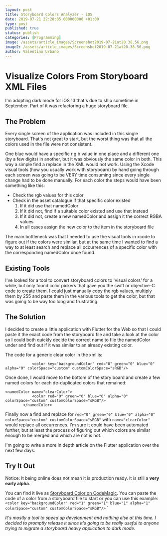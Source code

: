 ```yaml
---
layout: post
title: Storyboard Colors Analyzer - iOS
date: 2019-07-21 22:28:05.000000000 +01:00
type: post
published: true
status: publish
categories: [Programming]
image: /assets/article_images/Screenshot2019-07-21at20.38.56.png
image2: /assets/article_images/Screenshot2019-07-21at20.38.56.png
author: Valentino Urbano
---
```

# Visualize Colors From Storyboard XML Files

I'm adopting dark mode for iOS 13 that's due to ship sometime in September. Part of it was refactoring a huge storyboard file.

## The Problem

Every single screen of the application was included in this single storyboard. That's not great to start, but the worst thing was that all the colors used in the file were not consistent.

One blue would have a specific r g b value in one place and a different one (by a few digits) in another, but it was obviously the same color in both. This way a simple find a replace in the XML would not work. Using the Xcode visual tools (how you usually work with storyboard) by hand going through each screen was going to be VERY time consuming since every single change had to be done manually. For each color the steps would have been something like this:
- Check the rgb values for this color
- Check in the asset catalogue if that specific color existed
  1. If it did use that namedColor
  2. If it did not, find if a suitable color existed and use that instead
  3. If it did not, create a new namedColor and assign it the correct RGBA values
  4. In all cases assign the new color to the item in the storyboard file

The main bottleneck was that I needed to use the visual tools in xcode to figure out if the colors were similar, but at the same time I wanted to find a way to at least search and replace all occurrences of a specific color with the corresponding namedColor once found.

## Existing Tools

I've looked for a tool to convert storyboard colors to 'visual colors' for a while, but only found color pickers that gave you the swift or objective-C code to create them. I could just manually copy the rgb values, multiply them by 255 and paste them in the various tools to get the color, but that was going to be way too long and frustrating.

## The Solution

I decided to create a little application with Flutter for the Web so that I could paste it the exact code from the storyboard file and take a look at the color so I could both quickly decide the correct name to file the namedColor under and find out if it was similar to an already existing color.

The code for a generic clear color in the xml is:
```
            <color key="backgroundColor" red="0" green="0" blue="0" alpha="0" colorSpace="custom" customColorSpace="sRGB"/>

```

Once done, I would move to the bottom of the story board and create a few named colors for each de-duplicated colors that remained:

```
<namedColor name="clearColor">
            <color red="0" green="0" blue="0" alpha="0" colorSpace="custom" customColorSpace="sRGB"/>
        </namedColor>
```

Finally now a find and replace for `red="0" green="0" blue="0" alpha="0" colorSpace="custom" customColorSpace="sRGB"` with `name="clearColor"` would replace all occurrences. I'm sure it could have been automated further, but at least the process of figuring out which colors are similar enough to be merged and which are not is not.

I'm going to write a more in depth article on the Flutter application over the next few days.

## Try It Out

Notice: It being online does not mean it is production ready. It is still a **very early alpha**.

You can find it live as [Storyboard Color on CodeMagic][1]. You can paste the code of a color from a storyboard file to start or you can use this example: `<color key="backgroundColor" red="1" green="1" blue="1" alpha="1" colorSpace="custom" customColorSpace="sRGB"/>`
`

*It's mostly a tool to speed up development and nothing else at this time. I decided to promptly release it since it's going to be really useful to anyone trying to migrate a storyboard heavy application to dark mode.*

[1]: https://storyboardcolor.codemagic.app/#/